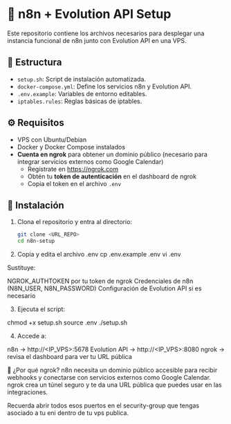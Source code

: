 # 🚀 n8n + Evolution API Setup

Este repositorio contiene los archivos necesarios para desplegar una instancia funcional de n8n junto con Evolution API en una VPS.

## 📁 Estructura
- `setup.sh`: Script de instalación automatizada.
- `docker-compose.yml`: Define los servicios n8n y Evolution API.
- `.env.example`: Variables de entorno editables.
- `iptables.rules`: Reglas básicas de iptables.

## ⚙️ Requisitos
- VPS con Ubuntu/Debian
- Docker y Docker Compose instalados
- **Cuenta en ngrok** para obtener un dominio público (necesario para integrar servicios externos como Google Calendar)
  - Regístrate en https://ngrok.com
  - Obtén tu **token de autenticación** en el dashboard de ngrok
  - Copia el token en el archivo `.env`

## 🚀 Instalación
1. Clona el repositorio y entra al directorio:
   ```bash
   git clone <URL_REPO>
   cd n8n-setup

2. Copia y edita el archivo .env
cp .env.example .env
vi .env

Sustituye:

NGROK_AUTHTOKEN por tu token de ngrok
Credenciales de n8n (N8N_USER, N8N_PASSWORD)
Configuración de Evolution API si es necesario

3. Ejecuta el script:

chmod +x setup.sh
source .env
./setup.sh

4. Accede a:

n8n → http://<IP_VPS>:5678
Evolution API → http://<IP_VPS>:8080
ngrok → revisa el dashboard para ver tu URL pública

🔗 ¿Por qué ngrok?
n8n necesita un dominio público accesible para recibir webhooks y conectarse con servicios externos como Google Calendar. ngrok crea un túnel seguro y te da una URL pública que puedes usar en las integraciones.


Recuerda abrir todos esos puertos en el security-group que tengas asociado a tu eni dentro de tu vps publica.

